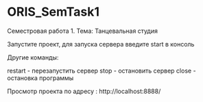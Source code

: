 # ORIS_SemTask1

Семестровая работа 1. Тема: Танцевальная студия

Запустите проект, для запуска сервера введите start в консоль

Другие команды:

restart - перезапустить сервер
stop - остановить сервер
close - остановка программы

Просмотр проекта по адресу :  http://localhost:8888/